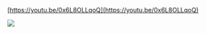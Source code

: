 ﻿[https://youtu.be/0x6L8OLLqoQ](https://youtu.be/0x6L8OLLqoQ)

![](https://scrap.kakaocdn.net/dn/C9Gx3/hyUgVPDIto/FuVJ7CocjC2drkD6BUmB81/img.jpg?width=1280&height=720&face=0_0_1280_720,https://scrap.kakaocdn.net/dn/BMtF9/hyUdQ3xnGy/YUgCjMNmSh7TsvKZ68Fsvk/img.jpg?width=1280&height=720&face=0_0_1280_720)